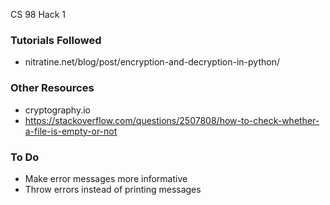 CS 98 Hack 1

### Tutorials Followed
- nitratine.net/blog/post/encryption-and-decryption-in-python/

### Other Resources
- cryptography.io
- https://stackoverflow.com/questions/2507808/how-to-check-whether-a-file-is-empty-or-not

### To Do
- Make error messages more informative
- Throw errors instead of printing messages

